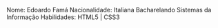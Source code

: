 Nome: Edoardo Famá
Nacionalidade: Italiana
Bacharelando Sistemas da Informação
Habilidades: HTML5 | CSS3
